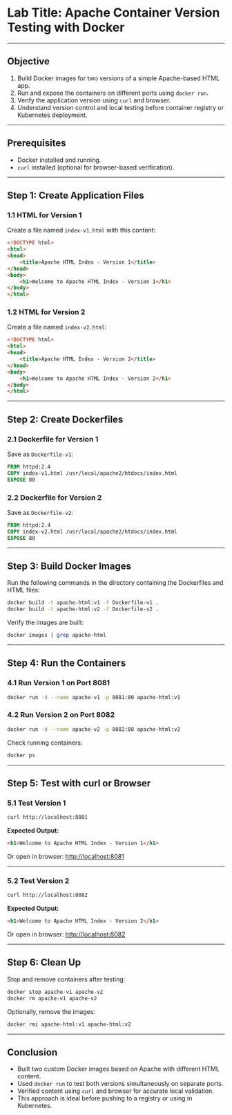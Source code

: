 # **Lab Title**: Apache Container Version Testing with Docker

---

## **Objective**

1. Build Docker images for two versions of a simple Apache-based HTML app.
2. Run and expose the containers on different ports using `docker run`.
3. Verify the application version using `curl` and browser.
4. Understand version control and local testing before container registry or Kubernetes deployment.

---

## **Prerequisites**

- Docker installed and running.
- `curl` installed (optional for browser-based verification).

---

## **Step 1: Create Application Files**

### **1.1 HTML for Version 1**

Create a file named `index-v1.html` with this content:

```html
<!DOCTYPE html>
<html>
<head>
    <title>Apache HTML Index - Version 1</title>
</head>
<body>
    <h1>Welcome to Apache HTML Index - Version 1</h1>
</body>
</html>
````

### **1.2 HTML for Version 2**

Create a file named `index-v2.html`:

```html
<!DOCTYPE html>
<html>
<head>
    <title>Apache HTML Index - Version 2</title>
</head>
<body>
    <h1>Welcome to Apache HTML Index - Version 2</h1>
</body>
</html>
```

---

## **Step 2: Create Dockerfiles**

### **2.1 Dockerfile for Version 1**

Save as `Dockerfile-v1`:

```dockerfile
FROM httpd:2.4
COPY index-v1.html /usr/local/apache2/htdocs/index.html
EXPOSE 80
```

### **2.2 Dockerfile for Version 2**

Save as `Dockerfile-v2`:

```dockerfile
FROM httpd:2.4
COPY index-v2.html /usr/local/apache2/htdocs/index.html
EXPOSE 80
```

---

## **Step 3: Build Docker Images**

Run the following commands in the directory containing the Dockerfiles and HTML files:

```bash
docker build -t apache-html:v1 -f Dockerfile-v1 .
docker build -t apache-html:v2 -f Dockerfile-v2 .
```

Verify the images are built:

```bash
docker images | grep apache-html
```

---

## **Step 4: Run the Containers**

### **4.1 Run Version 1 on Port 8081**

```bash
docker run -d --name apache-v1 -p 8081:80 apache-html:v1
```

### **4.2 Run Version 2 on Port 8082**

```bash
docker run -d --name apache-v2 -p 8082:80 apache-html:v2
```

Check running containers:

```bash
docker ps
```

---

## **Step 5: Test with curl or Browser**

### **5.1 Test Version 1**

```bash
curl http://localhost:8081
```

**Expected Output:**

```html
<h1>Welcome to Apache HTML Index - Version 1</h1>
```

Or open in browser: [http://localhost:8081](http://localhost:8081)

---

### **5.2 Test Version 2**

```bash
curl http://localhost:8082
```

**Expected Output:**

```html
<h1>Welcome to Apache HTML Index - Version 2</h1>
```

Or open in browser: [http://localhost:8082](http://localhost:8082)

---

## **Step 6: Clean Up**

Stop and remove containers after testing:

```bash
docker stop apache-v1 apache-v2
docker rm apache-v1 apache-v2
```

Optionally, remove the images:

```bash
docker rmi apache-html:v1 apache-html:v2
```

---

## **Conclusion**

* Built two custom Docker images based on Apache with different HTML content.
* Used `docker run` to test both versions simultaneously on separate ports.
* Verified content using `curl` and browser for accurate local validation.
* This approach is ideal before pushing to a registry or using in Kubernetes.

```

